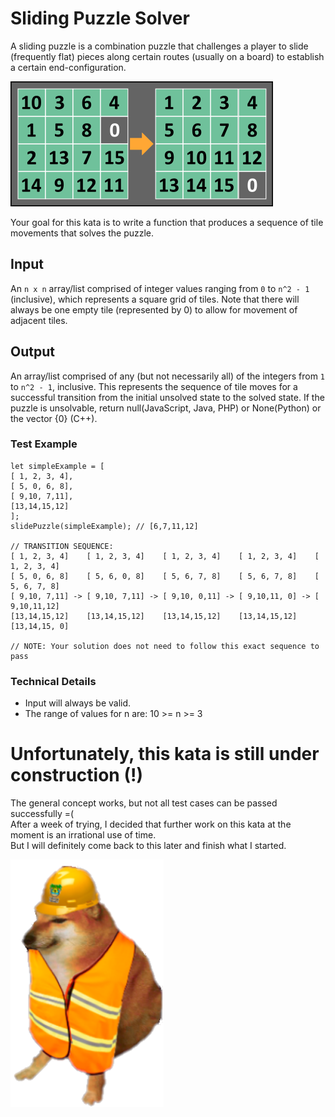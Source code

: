 # Sliding Puzzle Solver
A sliding puzzle is a combination puzzle that challenges a player to slide (frequently flat) pieces along certain routes (usually on a board) to establish a certain end-configuration.

![img.png](img.png)

Your goal for this kata is to write a function that produces a sequence of tile movements that solves the puzzle.

## Input
An `n x n` array/list comprised of integer values ranging from `0` to `n^2 - 1` (inclusive), which represents a square grid of tiles. Note that there will always be one empty tile (represented by 0) to allow for movement of adjacent tiles.

## Output
An array/list comprised of any (but not necessarily all) of the integers from `1` to `n^2 - 1`, inclusive. This represents the sequence of tile moves for a successful transition from the initial unsolved state to the solved state. If the puzzle is unsolvable, return null(JavaScript, Java, PHP) or None(Python) or the vector {0} (C++).

### Test Example

    let simpleExample = [
    [ 1, 2, 3, 4],
    [ 5, 0, 6, 8],
    [ 9,10, 7,11],
    [13,14,15,12]
    ];
    slidePuzzle(simpleExample); // [6,7,11,12]
    
    // TRANSITION SEQUENCE:
    [ 1, 2, 3, 4]    [ 1, 2, 3, 4]    [ 1, 2, 3, 4]    [ 1, 2, 3, 4]    [ 1, 2, 3, 4]
    [ 5, 0, 6, 8]    [ 5, 6, 0, 8]    [ 5, 6, 7, 8]    [ 5, 6, 7, 8]    [ 5, 6, 7, 8]
    [ 9,10, 7,11] -> [ 9,10, 7,11] -> [ 9,10, 0,11] -> [ 9,10,11, 0] -> [ 9,10,11,12]
    [13,14,15,12]    [13,14,15,12]    [13,14,15,12]    [13,14,15,12]    [13,14,15, 0]
    
    // NOTE: Your solution does not need to follow this exact sequence to pass

### Technical Details
 - Input will always be valid.
 - The range of values for n are: 10 >= n >= 3

# Unfortunately, this kata is still under construction  (!)

The general concept works, but not all test cases can be passed successfully =( <br />
After a week of trying, I decided that further work on this kata at the moment is an irrational use of time. <br />
But I will definitely come back to this later and finish what I started. <br />

![img_4.png](img_1.png)
